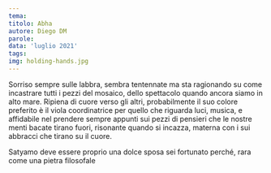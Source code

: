 ```yaml
---
tema:
titolo: Abha
autore: Diego DM
parole: 
data: 'luglio 2021'
tags: 
img: holding-hands.jpg
---
```


Sorriso sempre sulle labbra, sembra tentennate ma sta ragionando su come incastrare tutti i pezzi del mosaico, dello spettacolo quando ancora siamo in alto mare. Ripiena di cuore verso gli altri, probabilmente il suo colore preferito è il viola coordinatrice per quello che riguarda luci, musica, e affidabile nel prendere sempre appunti sui pezzi di pensieri che le nostre menti bacate tirano fuori, risonante quando si incazza, materna con i sui abbracci che tirano su il cuore.

Satyamo deve essere proprio una dolce sposa sei fortunato perché,
rara come una pietra filosofale

